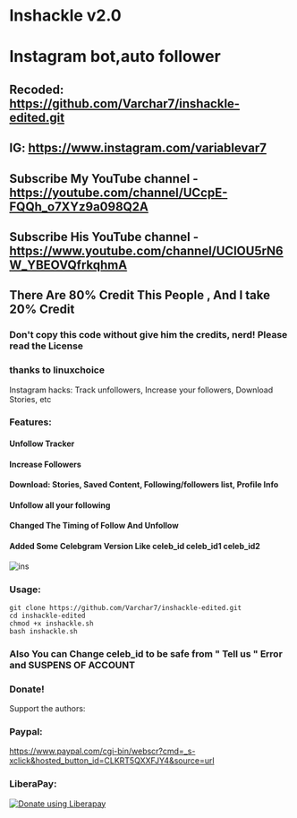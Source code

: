 # Inshackle v2.0
# Instagram bot,auto follower
## Recoded: https://github.com/Varchar7/inshackle-edited.git
## IG: https://www.instagram.com/variablevar7
## Subscribe My YouTube channel - https://youtube.com/channel/UCcpE-FQQh_o7XYz9a098Q2A
## Subscribe His YouTube channel - https://www.youtube.com/channel/UClOU5rN6W_YBEOVQfrkqhmA
## There Are 80% Credit This People , And I take 20% Credit
### Don't copy this code without give him the credits, nerd! Please read the License 
### thanks to linuxchoice

Instagram hacks: Track unfollowers, Increase your followers, Download Stories, etc

### Features:
#### Unfollow Tracker
#### Increase Followers
#### Download: Stories, Saved Content, Following/followers list, Profile Info
#### Unfollow all your following
#### Changed The Timing of Follow And Unfollow
#### Added Some Celebgram Version Like celeb_id celeb_id1 celeb_id2

![ins](https://user-images.githubusercontent.com/56509491/66778205-b18ad580-eee8-11e9-8904-2c536b1a365d.JPG)

### Usage:
```
git clone https://github.com/Varchar7/inshackle-edited.git
cd inshackle-edited
chmod +x inshackle.sh
bash inshackle.sh
```
### Also You can Change celeb_id to be safe from " Tell us " Error and SUSPENS OF ACCOUNT

### Donate!
Support the authors:
### Paypal:
https://www.paypal.com/cgi-bin/webscr?cmd=_s-xclick&hosted_button_id=CLKRT5QXXFJY4&source=url
### LiberaPay:
<noscript><a href="https://liberapay.com/thelinuxchoice/donate"><img alt="Donate using Liberapay" src="https://liberapay.com/assets/widgets/donate.svg"></a></noscript>
